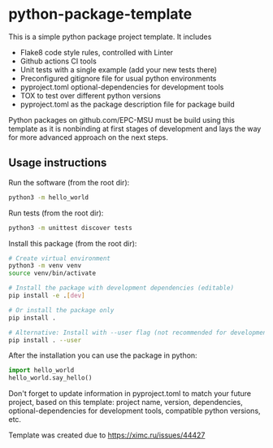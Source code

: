 # python-package-template

This is a simple python package project template. It includes
* Flake8 code style rules, controlled with Linter
* Github actions CI tools
* Unit tests with a single example (add your new tests there)
* Preconfigured gitignore file for usual python environments
* pyproject.toml optional-dependencies for development tools
* TOX to test over different python versions
* pyproject.toml as the package description file for package build

Python packages on github.com/EPC-MSU must be build using this template as it is nonbinding at first stages of development and lays the way for more advanced approach on the next steps.

## Usage instructions

Run the software (from the root dir):
```bash
python3 -m hello_world
```
Run tests (from the root dir):
```bash
python3 -m unittest discover tests
```
Install this package (from the root dir):
```bash
# Create virtual environment
python3 -m venv venv
source venv/bin/activate

# Install the package with development dependencies (editable)
pip install -e .[dev]

# Or install the package only
pip install .

# Alternative: Install with --user flag (not recommended for development)
pip install . --user
```
After the installation you can use the package in python:
```python
import hello_world
hello_world.say_hello()
```

Don't forget to update information in pyproject.toml to match your future project, based on this template: project name, version, dependencies, optional-dependencies for development tools, compatible python versions, etc.

Template was created due to https://ximc.ru/issues/44427

